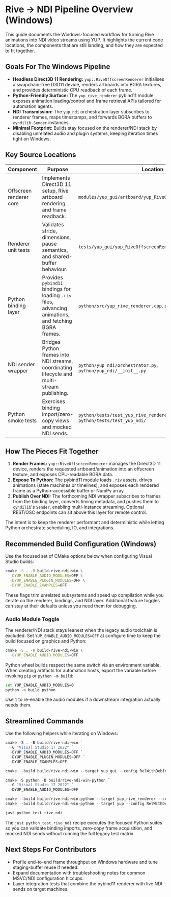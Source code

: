# Rive → NDI Pipeline Overview (Windows)

This guide documents the Windows-focused workflow for turning Rive animations into NDI video streams using YUP.
It highlights the current code locations, the components that are still landing, and how they are expected to fit together.

## Goals For The Windows Pipeline
- **Headless Direct3D 11 Rendering:** `yup::RiveOffscreenRenderer` initialises a swapchain-free D3D11 device, renders artboards into BGRA textures, and provides deterministic CPU readback of each frame.
- **Python-Friendly Surface:** The `yup_rive_renderer` pybind11 module exposes animation loading/control and frame retrieval APIs tailored for automation agents.
- **NDI Transmission:** The `yup_ndi` orchestration layer subscribes to renderer frames, maps timestamps, and forwards BGRA buffers to `cyndilib.Sender` instances.
- **Minimal Footprint:** Builds stay focused on the renderer/NDI stack by disabling unrelated audio and plugin systems, keeping iteration times tight on Windows.

## Key Source Locations
| Component | Purpose | Location |
| --- | --- | --- |
| Offscreen renderer core | Implements Direct3D 11 setup, Rive artboard rendering, and frame readback. | `modules/yup_gui/artboard/yup_RiveOffscreenRenderer.h/.cpp` |
| Renderer unit tests | Validates stride, dimensions, pause semantics, and shared-buffer behaviour. | `tests/yup_gui/yup_RiveOffscreenRenderer.cpp` |
| Python binding layer | Provides `pybind11` bindings for loading `.riv` files, advancing animations, and fetching BGRA frames. | `python/src/yup_rive_renderer.cpp`, `python/CMakeLists.txt` |
| NDI sender wrapper | Bridges Python frames into NDI streams, coordinating lifecycle and multi-stream publishing. | `python/yup_ndi/orchestrator.py`, `python/yup_ndi/__init__.py` |
| Python smoke tests | Exercises binding import/zero-copy views and mocked NDI sends. | `python/tests/test_yup_rive_renderer/`, `python/tests/test_yup_ndi/` |

## How The Pieces Fit Together
1. **Render Frames:** `yup::RiveOffscreenRenderer` manages the Direct3D 11 device, renders the requested artboard/animation into an offscreen texture, and exposes CPU-readable BGRA data.
2. **Expose To Python:** The pybind11 module loads `.riv` assets, drives animations (state machines or timelines), and exposes each rendered frame as a Python-accessible buffer or NumPy array.
3. **Publish Over NDI:** The forthcoming NDI wrapper subscribes to frames from the binding layer, converts timing metadata, and pushes them to `cyndilib`'s `Sender`, enabling multi-instance streaming. Optional REST/OSC endpoints can sit above this layer for remote control.

The intent is to keep the renderer performant and deterministic while letting Python orchestrate scheduling, IO, and integrations.

## Recommended Build Configuration (Windows)
Use the focused set of CMake options below when configuring Visual Studio builds:

```bash
cmake -S . -B build-rive-ndi-win \
  -DYUP_ENABLE_AUDIO_MODULES=OFF \
  -DYUP_ENABLE_PLUGIN_MODULES=OFF \
  -DYUP_ENABLE_EXAMPLES=OFF
```

These flags trim unrelated subsystems and speed up compilation while you iterate on the renderer, bindings, and NDI layer. Additional feature toggles can stay at their defaults unless you need them for debugging.

### Audio Module Toggle

The renderer/NDI stack stays leanest when the legacy audio toolchain is excluded. Set `YUP_ENABLE_AUDIO_MODULES=OFF` at configure time to keep the build focused on graphics and Python:

```bash
cmake -S . -B build-rive-ndi-win \
  -DYUP_ENABLE_AUDIO_MODULES=OFF
```

Python wheel builds respect the same switch via an environment variable. When creating artifacts for automation hosts, export the variable before invoking `pip` or `python -m build`:

```bash
set YUP_ENABLE_AUDIO_MODULES=0
python -m build python
```

Use `1` to re-enable the audio modules if a downstream integration actually needs them.

## Streamlined Commands
Use the following helpers while iterating on Windows:

```powershell
cmake -S . -B build/rive-ndi-win `
  -G "Visual Studio 17 2022" `
  -DYUP_ENABLE_AUDIO_MODULES=OFF `
  -DYUP_ENABLE_PLUGIN_MODULES=OFF `
  -DYUP_ENABLE_EXAMPLES=OFF

cmake --build build/rive-ndi-win --target yup_gui --config RelWithDebInfo

cmake -S python -B build/rive-ndi-win-python `
  -G "Visual Studio 17 2022" `
  -DYUP_ENABLE_AUDIO_MODULES=OFF

cmake --build build/rive-ndi-win-python --target yup_rive_renderer --config RelWithDebInfo
cmake --build build/rive-ndi-win-python --target yup --config RelWithDebInfo

just python_test_rive_ndi
```

The `just python_test_rive_ndi` recipe executes the focused Python suites so you can validate binding imports, zero-copy frame acquisition, and mocked NDI sends without running the full legacy test matrix.

## Next Steps For Contributors
- Profile end-to-end frame throughput on Windows hardware and tune staging-buffer reuse if needed.
- Expand documentation with troubleshooting notes for common MSVC/NDI configuration hiccups.
- Layer integration tests that combine the pybind11 renderer with live NDI sends on target machines.
